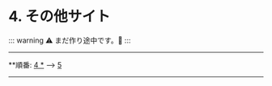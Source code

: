 # 4. その他サイト

::: warning
  :warning:	まだ作り途中です。:construction:
:::


---

**順番: [4 *](#)  --> [5](../5_githubpages/)

---
